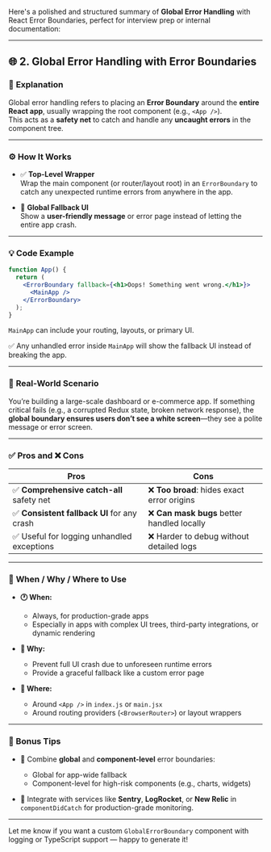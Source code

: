 Here's a polished and structured summary of **Global Error Handling** with React Error Boundaries, perfect for interview prep or internal documentation:

---

## 🌐 2. Global Error Handling with Error Boundaries

### 🎯 **Explanation**
Global error handling refers to placing an **Error Boundary** around the **entire React app**, usually wrapping the root component (e.g., `<App />`).  
This acts as a **safety net** to catch and handle any **uncaught errors** in the component tree.

---

### ⚙️ **How It Works**

- ✅ **Top-Level Wrapper**  
  Wrap the main component (or router/layout root) in an `ErrorBoundary` to catch any unexpected runtime errors from anywhere in the app.

- 🧱 **Global Fallback UI**  
  Show a **user-friendly message** or error page instead of letting the entire app crash.

---

### 💡 **Code Example**

```jsx
function App() {
  return (
    <ErrorBoundary fallback={<h1>Oops! Something went wrong.</h1>}>
      <MainApp />
    </ErrorBoundary>
  );
}
```

`MainApp` can include your routing, layouts, or primary UI.

✅ Any unhandled error inside `MainApp` will show the fallback UI instead of breaking the app.

---

### 📘 **Real-World Scenario**

You’re building a large-scale dashboard or e-commerce app. If something critical fails (e.g., a corrupted Redux state, broken network response), the **global boundary ensures users don’t see a white screen**—they see a polite message or error screen.

---

### ✅ **Pros and ❌ Cons**

| Pros | Cons |
|------|------|
| ✅ **Comprehensive catch-all** safety net | ❌ **Too broad**: hides exact error origins |
| ✅ **Consistent fallback UI** for any crash | ❌ **Can mask bugs** better handled locally |
| ✅ Useful for logging unhandled exceptions | ❌ Harder to debug without detailed logs |

---

### 📌 **When / Why / Where to Use**

- **🕐 When:**  
  - Always, for production-grade apps  
  - Especially in apps with complex UI trees, third-party integrations, or dynamic rendering

- **🎯 Why:**  
  - Prevent full UI crash due to unforeseen runtime errors  
  - Provide a graceful fallback like a custom error page

- **📍 Where:**  
  - Around `<App />` in `index.js` or `main.jsx`  
  - Around routing providers (`<BrowserRouter>`) or layout wrappers

---

### 🚀 Bonus Tips

- 🔄 Combine **global** and **component-level** error boundaries:
  - Global for app-wide fallback
  - Component-level for high-risk components (e.g., charts, widgets)

- 🧰 Integrate with services like **Sentry**, **LogRocket**, or **New Relic** in `componentDidCatch` for production-grade monitoring.

---

Let me know if you want a custom `GlobalErrorBoundary` component with logging or TypeScript support — happy to generate it!